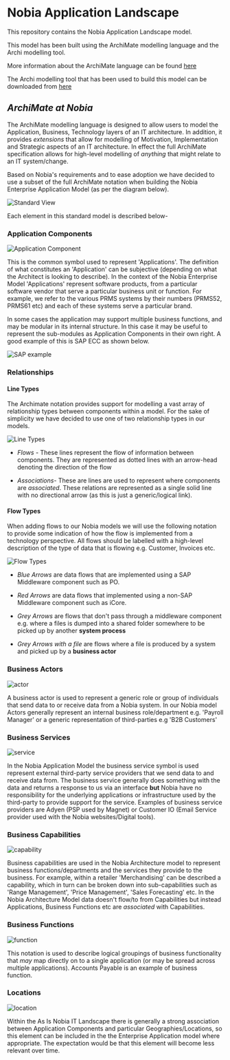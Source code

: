 # **Nobia Application Landscape**

This repository contains the Nobia Application Landscape model.

This model has been built using the ArchiMate modelling language and the Archi modelling tool.

More information about the ArchiMate language can be found [here](http://pubs.opengroup.org/architecture/archimate3-doc/toc.html)

The Archi modelling tool that has been used to build this model can be downloaded from [here](https://www.archimatetool.com/)

## *ArchiMate at Nobia* ##

The ArchiMate modelling language is designed to allow users to model the Application, Business, Technology layers of an IT architecture. In addition, it provides *extensions* that allow for modelling of Motivation, Implementation and Strategic aspects of an IT architecture. In effect the full ArchiMate specification allows for high-level modelling of *anything* that might relate to an IT system/change.

Based on Nobia's requirements and to ease adoption we have decided to use a subset of the full ArchiMate notation when building the Nobia Enterprise Application Model (as per the diagram below).

![Standard View](./archi_images/standard_view.jpg)

Each element in this standard model is described below-

### Application Components ####

![Application Component](./archi_images/application_component.jpg)

This is the common symbol used to represent 'Applications'. The definition of what constitutes an 'Application' can be subjective (depending on what the Architect is looking to describe). In the context of the Nobia Enterprise Model 'Applications' represent software products, from a particular software vendor that serve a particular business unit or function. For example, we refer to the various PRMS systems by their numbers (PRMS52, PRMS61 etc) and each of these systems serve a particular brand. 

In some cases the application may support multiple business functions, and may be modular in its internal structure. In this case it may be useful to represent the sub-modules as Application Components in their own right. A good example of this is SAP ECC as shown below.

![SAP example](./archi_images/sap_example.jpg)

### Relationships ###

#### Line Types ####

The Archimate notation provides support for modelling a vast array of relationship types between components within a model.
For the sake of simplicity we have decided to use one of two relationship types in our models.

![Line Types](./archi_images/lines.jpg)

- *Flows* - These lines represent the flow of information between components. They are represented as dotted lines with an arrow-head denoting the direction of the flow

- *Associations*- These are lines are used to represent where components are *associated*. These relations are represented as a single solid line with no directional arrow (as this is just a generic/logical link).

#### Flow Types ####

When adding flows to our Nobia models we will use the following notation to provide some indication of how the flow is implemented from a technology perspective. All flows should be labelled with a high-level description of the type of data that is flowing e.g. Customer, Invoices etc.

![Flow Types](./archi_images/flows.jpg)

- *Blue Arrows* are data flows that are implemented using a SAP Middleware component such as PO. 

- *Red Arrows* are data flows that implemented using a non-SAP Middleware component such as iCore.

- *Grey Arrows* are flows that don't pass through a middleware component e.g. where a files is dumped into a shared folder somewhere to be picked up by another **system process**

- *Grey Arrows with a file* are flows where a file is produced by a system and picked up by a **business actor**


### Business Actors ###

![actor](./archi_images/actor.jpg)

A business actor is used to represent a generic role or group of individuals that send data to or receive data from a Nobia system. In our Nobia model Actors generally represent an internal business role/department e.g. 'Payroll Manager' or a generic representation of third-parties e.g 'B2B Customers'

### Business Services ###

![service](./archi_images/service.jpg)

In the Nobia Application Model the business service symbol is used represent external third-party service providers that we send data to and receive data from. The business service generally does something with the data and returns a response to us via an interface **but** Nobia have no responsibility for the underlying applications or infrastructure used by the third-party to provide support for the service. Examples of business service providers are Adyen (PSP used by Magnet) or Customer IO (Email Service provider used with the Nobia websites/Digital tools).

### Business Capabilities ###

![capability](./archi_images/capability.jpg)

Business capabilities are used in the Nobia Architecture model to represent business functions/departments and the services they provide to the business. For example, within a retailer 'Merchandising' can be described a capability, which in turn can be broken down into sub-capabilities such as 'Range Management', 'Price Management', 'Sales Forecasting' etc. In the Nobia Architecture Model data doesn't flow/to from Capabilities but instead Applications, Business Functions etc are *associated* with Capabilities.

### Business Functions ###

![function](./archi_images/function.jpg)

This notation is used to describe logical groupings of business functionality that *may* map directly on to a single application (or may be spread across multiple applications). Accounts Payable is an example of business function.

### Locations ###

![location](./archi_images/location.jpg)

Within the As Is Nobia IT Landscape there is generally a strong association between Application Components and particular Geographies/Locations, so this element can be included in the the Enterprise Application model where appropriate. The expectation would be that this element will become less relevant over time.







